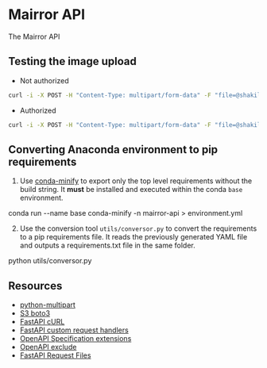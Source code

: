 # Mairror API

The Mairror API

## Testing the image upload

- Not authorized

```bash
curl -i -X POST -H "Content-Type: multipart/form-data" -F "file=@shakil.jpg" -F "source=streamlit" http://127.0.0.1:8000/images/upload
```

- Authorized

```bash
curl -i -X POST -H "Content-Type: multipart/form-data" -F "file=@shakil.jpg" -F "source=streamlit" http://127.0.0.1:8000/images/upload
```

## Converting Anaconda environment to pip requirements

1. Use [conda-minify](https://github.com/jamespreed/conda-minify) to export only the top level requirements without the build string. It **must** be installed and executed within the conda `base` environment.

conda run --name base conda-minify -n mairror-api > environment.yml

2. Use the conversion tool `utils/conversor.py` to convert the requirements to a pip requirements file. It reads the previously generated YAML file and outputs a requirements.txt file in the same folder.

python utils/conversor.py

## Resources

- [python-multipart](https://andrew-d.github.io/python-multipart/)
- [S3 boto3](https://boto3.amazonaws.com/v1/documentation/api/latest/guide/s3-uploading-files.html)
- [FastAPI cURL](https://stackoverflow.com/questions/68981869/how-to-upload-a-single-file-to-fastapi-server-using-curl)
- [FastAPI custom request handlers](https://fastapi.tiangolo.com/advanced/custom-request-and-route/)
- [OpenAPI Specification extensions](https://github.com/OAI/OpenAPI-Specification/blob/main/versions/3.0.3.md#specificationExtensions)
- [OpenAPI exclude](https://fastapi.tiangolo.com/advanced/path-operation-advanced-configuration/#exclude-from-openapi)
- [FastAPI Request Files](https://fastapi.tiangolo.com/tutorial/request-files/)

